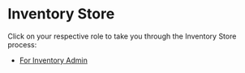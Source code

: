 # Inventory Store

Click on your respective role to take you through the Inventory Store process:

- [For Inventory Admin](InventoryStoreFIA.md)